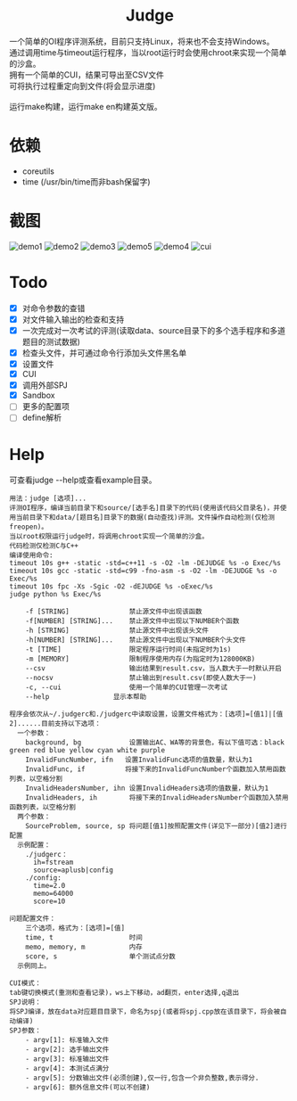 # <center>Judge</center>
一个简单的OI程序评测系统，目前只支持Linux，将来也不会支持Windows。</br>
通过调用time与timeout运行程序，当以root运行时会使用chroot来实现一个简单的沙盒。</br>
拥有一个简单的CUI，结果可导出至CSV文件</br>
可将执行过程重定向到文件(将会显示进度)</br>
</br>
运行make构建，运行make en构建英文版。

# 依赖
- coreutils
- time (/usr/bin/time而非bash保留字)

# 截图
![demo1](https://github.com/Heptagon196/Judge/blob/pic/demo1.png)
![demo2](https://github.com/Heptagon196/Judge/blob/pic/demo2.png)
![demo3](https://github.com/Heptagon196/Judge/blob/pic/demo3.png)
![demo5](https://github.com/Heptagon196/Judge/blob/pic/demo5.png)
![demo4](https://github.com/Heptagon196/Judge/blob/pic/demo4.png)
![cui](https://github.com/Heptagon196/Judge/blob/pic/cui.png)

# Todo
- [x] 对命令参数的查错
- [x] 对文件输入输出的检查和支持
- [x] 一次完成对一次考试的评测(读取data、source目录下的多个选手程序和多道题目的测试数据)
- [x] 检查头文件，并可通过命令行添加头文件黑名单
- [x] 设置文件
- [x] CUI
- [x] 调用外部SPJ
- [x] Sandbox
- [ ] 更多的配置项
- [ ] define解析

# Help
可查看judge --help或查看example目录。
```
用法：judge [选项]...
评测OI程序，编译当前目录下和source/[选手名]目录下的代码(使用该代码父目录名)，并使用当前目录下和data/[题目名]目录下的数据(自动查找)评测。文件操作自动检测(仅检测freopen)。
当以root权限运行judge时，将调用chroot实现一个简单的沙盒。
代码检测仅检测C与C++
编译使用命令:
timeout 10s g++ -static -std=c++11 -s -O2 -lm -DEJUDGE %s -o Exec/%s
timeout 10s gcc -static -std=c99 -fno-asm -s -O2 -lm -DEJUDGE %s -o Exec/%s
timeout 10s fpc -Xs -Sgic -O2 -dEJUDGE %s -oExec/%s
judge python %s Exec/%s

    -f [STRING]               禁止源文件中出现该函数
    -f[NUMBER] [STRING]...    禁止源文件中出现以下NUMBER个函数
    -h [STRING]               禁止源文件中出现该头文件
    -h[NUMBER] [STRING]...    禁止源文件中出现以下NUMBER个头文件
    -t [TIME]                 限定程序运行时间(未指定时为1s)
    -m [MEMORY]               限制程序使用内存(为指定时为128000KB)
    --csv                     输出结果到result.csv，当人数大于一时默认开启
    --nocsv                   禁止输出到result.csv(即使人数大于一)
    -c, --cui                 使用一个简单的CUI管理一次考试
    --help                显示本帮助

程序会依次从~/.judgerc和./judgerc中读取设置，设置文件格式为：[选项]=[值1]|[值2]......目前支持以下选项：
  一个参数：
    background, bg            设置输出AC、WA等的背景色，有以下值可选：black green red blue yellow cyan white purple
    InvalidFuncNumber, ifn   设置InvalidFunc选项的值数量，默认为1
    InvalidFunc, if          将接下来的InvalidFuncNumber个函数加入禁用函数列表，以空格分割
    InvalidHeadersNumber, ihn 设置InvalidHeaders选项的值数量，默认为1
    InvalidHeaders, ih        将接下来的InvalidHeadersNumber个函数加入禁用函数列表，以空格分割
  两个参数：
    SourceProblem, source, sp 将问题[值1]按照配置文件(详见下一部分)[值2]进行配置
  示例配置：
    ./judgerc：
      ih=fstream
      source=aplusb|config
    ./config:
      time=2.0
      memo=64000
      score=10

问题配置文件：
    三个选项，格式为：[选项]=[值]
    time, t                   时间
    memo, memory, m           内存
    score, s                  单个测试点分数
  示例同上。

CUI模式：
tab键切换模式(重测和查看记录)，ws上下移动，ad翻页，enter选择,q退出
SPJ说明：
将SPJ编译，放在data对应题目目录下，命名为spj(或者将spj.cpp放在该目录下，将会被自动编译)
SPJ参数：
    - argv[1]: 标准输入文件
    - argv[2]: 选手输出文件
    - argv[3]: 标准输出文件
    - argv[4]: 本测试点满分
    - argv[5]: 分数输出文件(必须创建),仅一行,包含一个非负整数,表示得分.
    - argv[6]: 额外信息文件(可以不创建)
```
